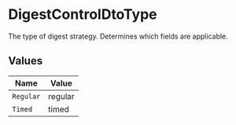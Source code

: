 # DigestControlDtoType

The type of digest strategy. Determines which fields are applicable.


## Values

| Name      | Value     |
| --------- | --------- |
| `Regular` | regular   |
| `Timed`   | timed     |